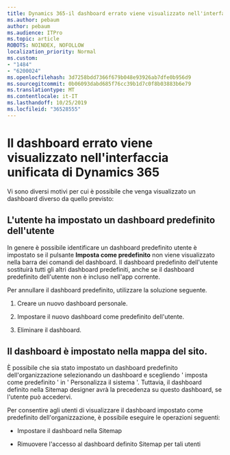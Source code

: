 ```yaml
---
title: Dynamics 365-il dashboard errato viene visualizzato nell'interfaccia unificata di Dynamics 365
ms.author: pebaum
author: pebaum
ms.audience: ITPro
ms.topic: article
ROBOTS: NOINDEX, NOFOLLOW
localization_priority: Normal
ms.custom:
- "1484"
- "6200024"
ms.openlocfilehash: 3d7258bdd7366f679b048e93926ab7dfe0b956d9
ms.sourcegitcommit: 0b06093dabd685f76cc39b1d7c0f8b03883b6e79
ms.translationtype: MT
ms.contentlocale: it-IT
ms.lasthandoff: 10/25/2019
ms.locfileid: "36528555"
---
```

# <a name="wrong-dashboard-shows-in-dynamics-365-unified-interface"></a>Il dashboard errato viene visualizzato nell'interfaccia unificata di Dynamics 365

Vi sono diversi motivi per cui è possibile che venga visualizzato un dashboard diverso da quello previsto:

## <a name="the-user-has-set-a-user-default-dashboard"></a>L'utente ha impostato un dashboard predefinito dell'utente 

In genere è possibile identificare un dashboard predefinito utente è impostato se il pulsante **Imposta come predefinito** non viene visualizzato nella barra dei comandi del dashboard. Il dashboard predefinito dell'utente sostituirà tutti gli altri dashboard predefiniti, anche se il dashboard predefinito dell'utente non è incluso nell'app corrente.

Per annullare il dashboard predefinito, utilizzare la soluzione seguente.

1. Creare un nuovo dashboard personale.

2. Impostare il nuovo dashboard come predefinito dell'utente.

3. Eliminare il dashboard.

## <a name="the-dashboard-is-set-in-the-sitemap"></a>Il dashboard è impostato nella mappa del sito.

È possibile che sia stato impostato un dashboard predefinito dell'organizzazione selezionando un dashboard e scegliendo ' imposta come predefinito ' in ' Personalizza il sistema '. Tuttavia, il dashboard definito nella Sitemap designer avrà la precedenza su questo dashboard, se l'utente può accedervi.

Per consentire agli utenti di visualizzare il dashboard impostato come predefinito dell'organizzazione, è possibile eseguire le operazioni seguenti:

* Impostare il dashboard nella Sitemap

* Rimuovere l'accesso al dashboard definito Sitemap per tali utenti
